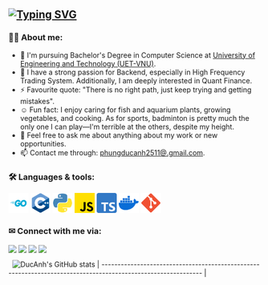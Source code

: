 ## [![Typing SVG](https://readme-typing-svg.herokuapp.com?font=Fira+Code&pause=1000&width=800&lines=Knowledge,+Hardworking,+Passionate)](https://git.io/typing-svg)


### 👩‍💻 About me:

- 🌱 I'm pursuing Bachelor's Degree in Computer Science at [University of Engineering and Technology (UET-VNU)](https://uet.vnu.edu.vn/).
- 🔭 I have a strong passion for Backend, especially in High Frequency Trading System. Additionally, I am deeply interested in Quant Finance.
- ⚡ Favourite quote: "There is no right path, just keep trying and getting mistakes".
- ☺️ Fun fact: I enjoy caring for fish and aquarium plants, growing vegetables, and cooking. As for sports, badminton is pretty much the only one I can play—I'm terrible at the others, despite my height.
- 💬 Feel free to ask me about anything about my work or new opportunities.
- 📫 Contact me through: [phungducanh2511@.gmail.com](mailto:phungducanh2511@gmail.com).

### 🛠 Languages & tools:

<div>          
  <p align="left">
    <img src="./logo/go.svg" title="Go" width="40" height="40" />
    <img src="./logo/cplusplus.png" title="C++" width="40" height="40" />
    <img src="./logo/python.png" title="python" width="40" height="40" />
    <img src="./logo/javascript.png" title="Javascript" width="40" height="40" />
    <img src="./logo/typescript.png" title="Typescript" width="40" height="40" />
    <img src="./logo/docker.png" title="Docker" width="40" height="40" />
    <img src="./logo/git.png" title="Git" width="40" height="40" />
  </p>
</div>

### ✉ Connect with me via:

<a href="https://github.com/spaghetti-lover" target="blank"><img align="center" src="https://img.shields.io/badge/-ducanh2511-1C1C1C?logo=github&logoColor=white"/></a>
<a href="https://www.linkedin.com/in/duc-anh-phung-025a3a248/" target="blank"><img align="center" src="https://img.shields.io/badge/-ducanh2511-0077B5?logo=linkedin&logoColor=white" /></a>
<a href="https://www.facebook.com/profile.php?id=100014872231760" target="blank"><img align="center" src="https://img.shields.io/badge/-PhungDucAnh-4267b2?logo=facebook&logoColor=white"/></a>
<a href="https://www.instagram.com/justme.ducanh/" target="blank"><img align="center" src="https://img.shields.io/badge/-justme.ducanh-F67A00?logo=instagram&logoColor=white" /></a>

&nbsp;
  ![DucAnh's GitHub stats](https://github-readme-stats.vercel.app/api?username=spaghetti-lover&show_icons=true)
| ------------------------------------------------------------------------------------------------------------- |
